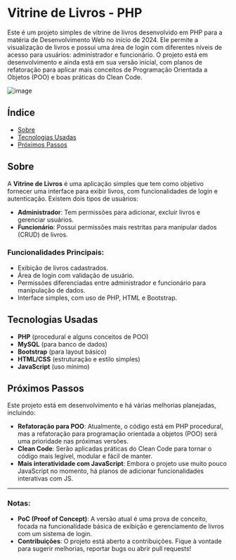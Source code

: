 # Vitrine de Livros - PHP

Este é um projeto simples de vitrine de livros desenvolvido em PHP para a matéria de Desenvolvimento Web no início de 2024. Ele permite a visualização de livros e possui uma área de login com diferentes níveis de acesso para usuários: administrador e funcionário. O projeto está em desenvolvimento e ainda está em sua versão inicial, com planos de refatoração para aplicar mais conceitos de Programação Orientada a Objetos (POO) e boas práticas do Clean Code.

![image](https://github.com/user-attachments/assets/0f4bf23f-8724-4ce4-bc21-4e6655e7a38f)

## Índice
- [Sobre](#sobre)
- [Tecnologias Usadas](#tecnologias-usadas)
- [Próximos Passos](#próximos-passos)

## Sobre

A **Vitrine de Livros** é uma aplicação simples que tem como objetivo fornecer uma interface para exibir livros, com funcionalidades de login e autenticação. Existem dois tipos de usuários:
- **Administrador**: Tem permissões para adicionar, excluir livros e gerenciar usuários.
- **Funcionário**: Possui permissões mais restritas para manipular dados (CRUD) de livros.

### Funcionalidades Principais:
- Exibição de livros cadastrados.
- Área de login com validação de usuário.
- Permissões diferenciadas entre administrador e funcionário para manipulação de dados.
- Interface simples, com uso de PHP, HTML e Bootstrap.

## Tecnologias Usadas

- **PHP** (procedural e alguns conceitos de POO)
- **MySQL** (para banco de dados)
- **Bootstrap** (para layout básico)
- **HTML/CSS** (estruturação e estilo simples)
- **JavaScript** (uso mínimo)

## Próximos Passos

Este projeto está em desenvolvimento e há várias melhorias planejadas, incluindo:

- **Refatoração para POO**: Atualmente, o código está em PHP procedural, mas a refatoração para programação orientada a objetos (POO) será uma prioridade nas próximas versões.
- **Clean Code**: Serão aplicadas práticas do Clean Code para tornar o código mais legível, modular e fácil de manter.
- **Mais interatividade com JavaScript**: Embora o projeto use muito pouco JavaScript no momento, há planos de adicionar funcionalidades interativas com JS.

---

### Notas:
- **PoC (Proof of Concept)**: A versão atual é uma prova de conceito, focada na funcionalidade básica de exibição e gerenciamento de livros com um sistema de login.
- **Contribuições**: O projeto está aberto a contribuições. Fique à vontade para sugerir melhorias, reportar bugs ou abrir pull requests!
